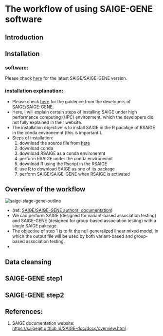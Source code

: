 # The workflow of using  SAIGE-GENE software

## Introduction

## Installation
### software:
Please check [here](https://saigegit.github.io/SAIGE-doc/docs/Installation.html) for the latest SAIGE/SAIGE-GENE version. 

### installation explanation:
- Please check [here](https://saigegit.github.io/SAIGE-doc/docs/Installation_sourcecode.html) for the guidence from the developers of SAIGE/SAIGE-GENE.
- Here, I will explain certain steps of installing SAIGE under high performance computing (HPC) environment, which the developers did not fully explained in their website.
- The installation objective is to install SAIGE in the R pacakge of RSAIGE in the conda environemnt (this is important!).
- Steps of installation:
   1. download the source file from [here](https://saigegit.github.io/SAIGE-doc/docs/Installation_sourcecode.html)
   2. download conda
   3. download RSAIGE as a conda environemnt 
   4. perform RSAIGE under the conda environemnt
   5. download R using the Rscript in the RSAIGE
   6. use R to download SAIGE as one of its package
   7. perform SAIGE/SAIGE-GENE when RSAIGE is activated

## Overview of the workflow
![saige-siage-gene-outline](https://user-images.githubusercontent.com/80674585/196645099-cd9d9530-3f88-40c4-9b7a-620c42e1f58f.png)
- (ref: [SAIGE/SAIGE-GENE authors' documentation](https://saigegit.github.io/SAIGE-doc/docs/overview.html))
- We can perform SAIGE (designed for variant-based association testing) and SAIGE-GENE (designed for group-based association testing) with a single SAIGE pakcage.
- The objective of step 1 is to fit the null generalized linear mixed model, in which the output file will be used by both variant-based and group-based association testing.
- 


## Data cleansing

## SAIGE-GENE step1

## SAIGE-GENE step2

## References:  
1. SAIGE documentation website:  
   https://saigegit.github.io/SAIGE-doc/docs/overview.html
